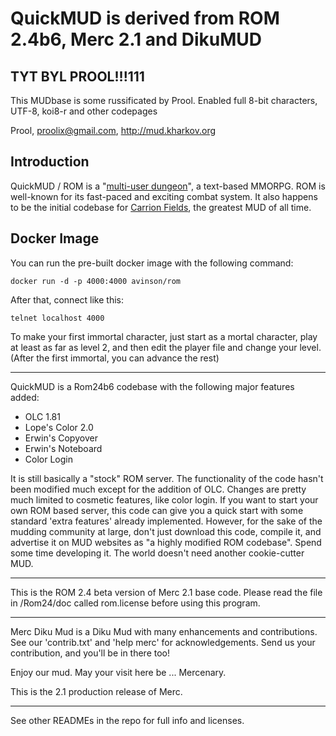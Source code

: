 QuickMUD is derived from ROM 2.4b6, Merc 2.1 and DikuMUD
==============

## TYT BYL PROOL!!!111

This MUDbase is some russificated by Prool.
Enabled full 8-bit characters, UTF-8, koi8-r and other codepages

Prool, proolix@gmail.com, http://mud.kharkov.org

## Introduction

QuickMUD / ROM is a "[multi-user dungeon](https://en.wikipedia.org/wiki/MUD)", a text-based MMORPG. ROM is well-known for its fast-paced and exciting combat system. It also happens to be the initial codebase for [Carrion Fields](http://www.carrionfields.net/), the greatest MUD of all time.

## Docker Image

You can run the pre-built docker image with the following command:

```docker run -d -p 4000:4000 avinson/rom```

After that, connect like this:

```telnet localhost 4000```

To make your first immortal character, just start as a mortal
character, play at least as far as level 2, and then edit the
player file and change your level.  (After the first immortal,
you can advance the rest)

-----
QuickMUD is a Rom24b6 codebase with the following major features added:

* OLC 1.81
* Lope's Color 2.0
* Erwin's Copyover
* Erwin's Noteboard
* Color Login

It is still basically a "stock" ROM server.  The  functionality  of the
code hasn't been modified much except for the addition of  OLC. Changes
are pretty much limited to cosmetic features, like color login.  If you
want to start your own ROM based server, this code can give you a quick
start with some standard 'extra features' already implemented. However,
for the sake of the mudding community at  large,  don't  just  download
this code, compile it, and advertise it on MUD websites  as  "a  highly
modified  ROM  codebase".  Spend  some  time  developing  it. The world
doesn't need another cookie-cutter MUD.

-----

This is the ROM 2.4 beta version of Merc 2.1 base code.
Please read the file in /Rom24/doc called rom.license before using
this program.

-----

Merc Diku Mud is a Diku Mud with many enhancements and contributions.  See our
'contrib.txt' and 'help merc' for acknowledgements.  Send us your contribution,
and you'll be in there too!

Enjoy our mud.  May your visit here be ... Mercenary.

This is the 2.1 production release of Merc.

-----

See other READMEs in the repo for full info and licenses.
